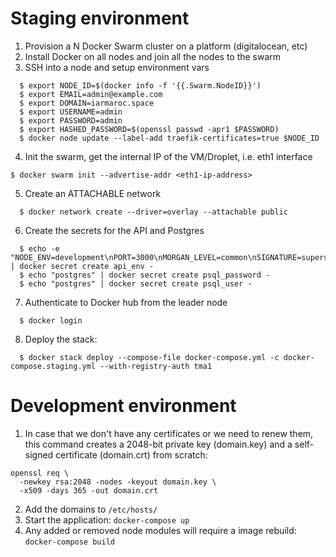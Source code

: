 # Staging environment

1. Provision a N Docker Swarm cluster on a platform (digitalocean, etc)
2. Install Docker on all nodes and join all the nodes to the swarm
3. SSH into a node and setup environment vars
```
  $ export NODE_ID=$(docker info -f '{{.Swarm.NodeID}}')
  $ export EMAIL=admin@example.com
  $ export DOMAIN=iarmaroc.space
  $ export USERNAME=admin
  $ export PASSWORD=admin
  $ export HASHED_PASSWORD=$(openssl passwd -apr1 $PASSWORD)
  $ docker node update --label-add traefik-certificates=true $NODE_ID
```
4. Init the swarm, get the internal IP of the VM/Droplet, i.e. eth1 interface
```
$ docker swarm init --advertise-addr <eth1-ip-address>
```
5. Create an ATTACHABLE network
```
  $ docker network create --driver=overlay --attachable public
```
6. Create the secrets for the API and Postgres
```
  $ echo -e "NODE_ENV=development\nPORT=3000\nMORGAN_LEVEL=common\nSIGNATURE=supersecret" | docker secret create api_env -
  $ echo "postgres" | docker secret create psql_password -
  $ echo "postgres" | docker secret create psql_user -
```
7. Authenticate to Docker hub from the leader node
```
  $ docker login
```
8. Deploy the stack:
```
  $ docker stack deploy --compose-file docker-compose.yml -c docker-compose.staging.yml --with-registry-auth tma1
```

# Development environment

1. In case that we don't have any certificates or we need to renew them, this command creates a 2048-bit private key (domain.key) and a self-signed certificate (domain.crt) from scratch:
```
openssl req \
  -newkey rsa:2048 -nodes -keyout domain.key \
  -x509 -days 365 -out domain.crt
```
2. Add the domains to `/etc/hosts/`
3. Start the application: `docker-compose up`
4. Any added or removed node modules will require a image rebuild: `docker-compose build`
